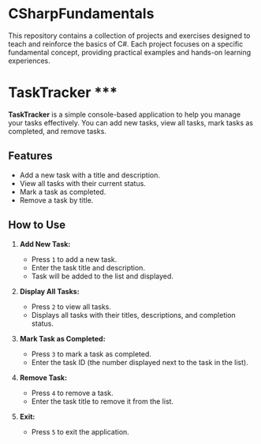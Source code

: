 # CSharpFundamentals
This repository contains a collection of projects and exercises designed to teach and reinforce the basics of C#. Each project focuses on a specific fundamental concept, providing practical examples and hands-on learning experiences.

# TaskTracker ***

**TaskTracker** is a simple console-based application to help you manage your tasks effectively. You can add new tasks, view all tasks, mark tasks as completed, and remove tasks.

## Features

- Add a new task with a title and description.
- View all tasks with their current status.
- Mark a task as completed.
- Remove a task by title.

## How to Use

1. **Add New Task:**
   - Press `1` to add a new task.
   - Enter the task title and description.
   - Task will be added to the list and displayed.

2. **Display All Tasks:**
   - Press `2` to view all tasks.
   - Displays all tasks with their titles, descriptions, and completion status.

3. **Mark Task as Completed:**
   - Press `3` to mark a task as completed.
   - Enter the task ID (the number displayed next to the task in the list).

4. **Remove Task:**
   - Press `4` to remove a task.
   - Enter the task title to remove it from the list.

5. **Exit:**
   - Press `5` to exit the application.




